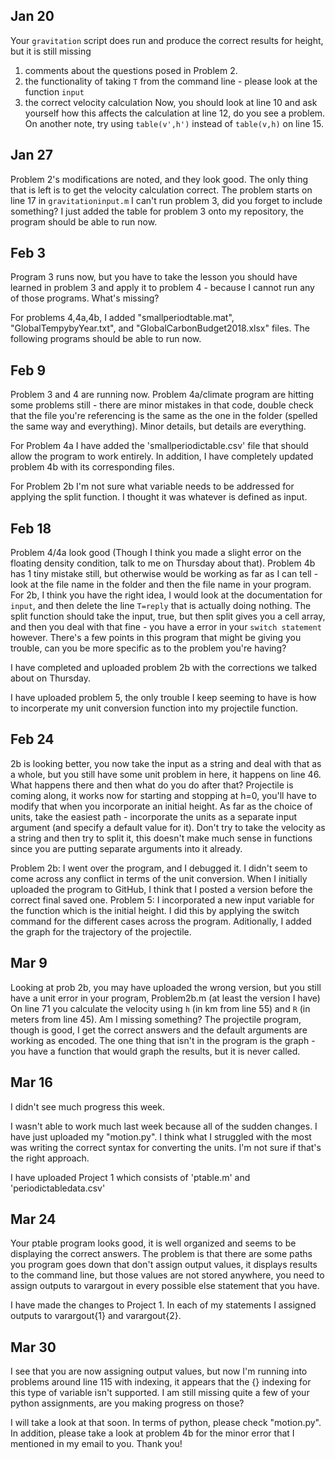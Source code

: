 ## Jan 20
Your `gravitation` script does run and produce the correct results for height, but it is still missing
1. comments about the questions posed in Problem 2.
1. the functionality of taking `T` from the command line - please look at the function `input`
1. the correct velocity calculation
Now, you should look at line 10 and ask yourself how this affects the calculation at line 12, do you see a problem. On another note, try using `table(v',h')` instead of `table(v,h)` on line 15.

## Jan 27
Problem 2's modifications are noted, and they look good. The only thing that is left is to get the velocity calculation correct. The problem starts on line 17 in `gravitationinput.m`
I can't run problem 3, did you forget to include something?
I just added the table for problem 3 onto my repository, the program should be able to run now.

## Feb 3
Program 3 runs now, but you have to take the lesson you should have learned in problem 3 and apply it to problem 4 - because I cannot run any of those programs. What's missing?

For problems 4,4a,4b, I added "smallperiodtable.mat", "GlobalTempybyYear.txt", and "GlobalCarbonBudget2018.xlsx" files. The following programs should be able to run now. 

## Feb 9
Problem 3 and 4 are running now. Problem 4a/climate program are hitting some problems still - there are minor mistakes in that code, double check that the file you're referencing is the same as the one in the folder (spelled the same way and everything). Minor details, but details are everything.

For Problem 4a I have added the 'smallperiodictable.csv' file that should allow the program to work entirely. In addition, I have completely updated problem 4b with its corresponding files. 

For Problem 2b I'm not sure what variable needs to be addressed for applying the split function. I thought it was whatever is defined as input. 

## Feb 18
Problem 4/4a look good (Though I think you made a slight error on the floating density condition, talk to me on Thursday about that). Problem 4b has 1 tiny mistake still, but otherwise would be working as far as I can tell - look at the file name in the folder and then the file name in your program. For 2b, I think you have the right idea, I would look at the documentation for `input`, and then delete the line `T=reply` that is actually doing nothing. The split function should take the input, true, but then split gives you a cell array, and then you deal with that fine - you have a error in your `switch statement` however. There's a few points in this program that might be giving you trouble, can you be more specific as to the problem you're having?

I have completed and uploaded problem 2b with the corrections we talked about on Thursday. 

I have uploaded problem 5, the only trouble I keep seeming to have is how to incorperate my unit conversion function into my projectile function. 

## Feb 24
2b is looking better, you now take the input as a string and deal with that as a whole, but you still have some unit problem in here, it happens on line 46. What happens there and then what do you do after that? Projectile is coming along, it works now for starting and stopping at h=0, you'll have to modify that when you incorporate an initial height. As far as the choice of units, take the easiest path - incorporate the units as a separate input argument (and specify a default value for it). Don't try to take the velocity as a string and then try to split it, this doesn't make much sense in functions since you are putting separate arguments into it already.

Problem 2b: I went over the program, and I debugged it. I didn't seem to come across any conflict in terms of the unit conversion. When I initially uploaded the program to GitHub, I think that I posted a version before the correct final saved one. 
Problem 5: I incorporated a new input variable for the function which is the initial height. I did this by applying the switch command for the different cases across the program. Aditionally, I added the graph for the trajectory of the projectile. 

## Mar 9
Looking at prob 2b, you may have uploaded the wrong version, but you still have a unit error in your program, Problem2b.m (at least the version I have) On line 71 you calculate the velocity using `h` (in km from line 55) and `R` (in meters from line 45). Am I missing something?
The projectile program, though is good, I get the correct answers and the default arguments are working as encoded. The one thing that isn't in the program is the graph - you have a function that would graph the results, but it is never called.
## Mar 16
I didn't see much progress this week.

I wasn't able to work much last week because all of the sudden changes. I have just uploaded my "motion.py". I think what I struggled with the most was writing the correct syntax for converting the units. I'm not sure if that's the right approach.

I have uploaded Project 1 which consists of 'ptable.m' and 'periodictabledata.csv'

## Mar 24
Your ptable program looks good, it is well organized and seems to be displaying the correct answers. The problem is that there are some paths you program goes down that don't assign output values, it displays results to the command line, but those values are not stored anywhere, you need to assign outputs to varargout in every possible else statement that you have.

I have made the changes to Project 1. In each of my statements I assigned outputs to varargout{1} and varargout{2}. 
## Mar 30
I see that you are now assigning output values, but now I'm running into problems around line 115 with indexing, it appears that the {} indexing for this type of variable isn't supported. I am still missing quite a few of your python assignments, are you making progress on those?

I will take a look at that soon. In terms of python, please check "motion.py". In addition, please take a look at problem 4b for the minor error that I mentioned in my email to you. Thank you! 
